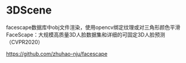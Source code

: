 # 3DScene
facescape数据库中obj文件渲染，使用opencv绑定纹理或对三角形颜色平滑
FaceScape：大规模高质量3D人脸数据集和详细的可固定3D人脸预测（CVPR2020）

https://github.com/zhuhao-nju/facescape
